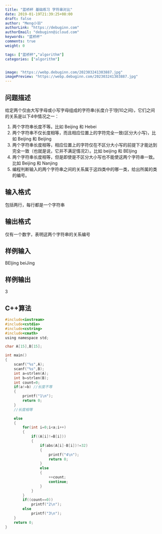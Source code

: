 ```yaml
---
title: "蓝桥杯 基础练习 字符串对比"
date: 2019-01-19T21:39:25+08:00
draft: false
author: "Meng小羽"
authorLink: "https://debuginn.com"
authorEmail: "debuginn@icloud.com"
keywords: "蓝桥杯"
comments: true
weight: 0

tags: ["蓝桥杯","algorithm"]
categories: ["algorithm"]


image: "https://webp.debuginn.com/202303241303887.jpg"
imagePreview: "https://webp.debuginn.com/202303241303887.jpg"
---
```


## 问题描述　　

给定两个仅由大写字母或小写字母组成的字符串(长度介于1到10之间)，它们之间的关系是以下4中情况之一： 
1. 两个字符串长度不等。比如 Beijing 和 Hebei 
2. 两个字符串不仅长度相等，而且相应位置上的字符完全一致(区分大小写)，比如 Beijing 和 Beijing 
3. 两个字符串长度相等，相应位置上的字符仅在不区分大小写的前提下才能达到完全一致（也就是说，它并不满足情况2）。比如 beijing 和 BEIjing 
4. 两个字符串长度相等，但是即使是不区分大小写也不能使这两个字符串一致。比如 Beijing 和 Nanjing
5. 编程判断输入的两个字符串之间的关系属于这四类中的哪一类，给出所属的类的编号。

## 输入格式　　

包括两行，每行都是一个字符串

## 输出格式

仅有一个数字，表明这两个字符串的关系编号

## 样例输入

BEIjing
beiJing

## 样例输出

3

## C++算法

```c
#include<iostream>
#include<cstdio>
#include<cstring>
#include<cmath>
using namespace std;

char A[15],B[15];

int main()
{
    scanf("%s",A);
    scanf("%s",B);
    int a=strlen(A);
    int b=strlen(B);
    int count=0;
    if(a!=b) //长度不等
    {
        printf("1\n");
        return 0;
    }
    //长度相等

    else
    {
        for(int i=0;i<a;i++)
        {
            if((A[i]!=B[i]))
            {
                if(abs(A[i]-B[i])!=32)
                {
                    printf("4\n");
                    return 0;
                }
                else 
                {
                    ++count;
                    continue;
                }
            }
        }
        if((count==0))
            printf("2\n");
        else
            printf("3\n");
    }
    return 0;
}
```